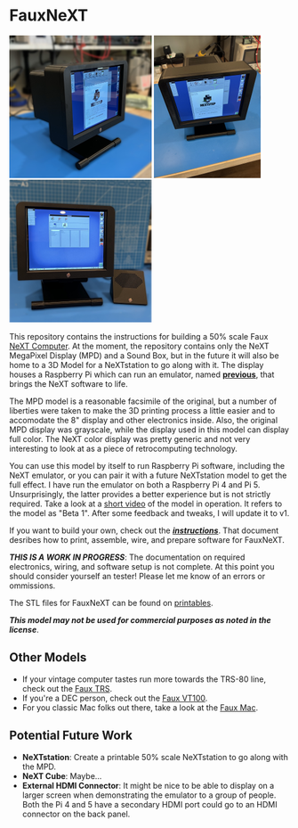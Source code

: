 # FauxNeXT

[<img src="images/Actual/BoxShot.jpeg" height="256">](images/Actual/BoxShot.jpeg)
[<img src="images/Actual/FrontTop.jpeg" height="256">](images/Actual/FrontTop.jpeg)
[<img src="images/SoundBox/BoxShot.jpeg" height="256">](images/SoundBox/BoxShot.jpeg)

This repository contains the instructions for building a 50% scale Faux [NeXT Computer](https://en.wikipedia.org/wiki/NeXT_MegaPixel_Display). At the moment, the repository contains only the NeXT MegaPixel Display (MPD) and a Sound Box, but in the future it will also be home to a 3D Model for a NeXTstation to go along with it. The display houses a Raspberry Pi which can run an emulator, named [**previous**](https://sourceforge.net/projects/previous/), that brings the NeXT software to life.

The MPD model is a reasonable facsimile of the original, but a number of liberties were taken to make the 3D printing process a little easier and to accomodate the 8" display and other electronics inside. Also, the original MPD display was grayscale, while the display used in this model can display full color. The NeXT color display was pretty generic and not very interesting to look at as a piece of retrocomputing technology.

You can use this model by itself to run Raspberry Pi software, including the NeXT emulator, or you can pair it with a future NeXTstation model to get the full effect. I have run the emulator on both a Raspberry Pi 4 and Pi 5. Unsurprisingly, the latter provides a better experience but is not strictly required. Take a look at a [short video](https://www.youtube.com/watch?v=qJ8GY28TO-4) of the model in operation. It refers to the model as "Beta 1". After some feedback and tweaks, I will update it to v1.

If you want to build your own, check out the [***instructions***](Instructions.md). That document desribes how to print, assemble, wire, and prepare software for FauxNeXT.

***THIS IS A WORK IN PROGRESS***: The documentation on required electronics, wiring, and software setup is not complete. At this point you should consider yourself an tester! Please let me know of an errors or ommissions.

The STL files for FauxNeXT can be found on [printables](https://www.printables.com/model/981960).

***This model may not be used for commercial purposes as noted in the license***.

## Other Models

* If your vintage computer tastes run more towards the TRS-80 line, check out the [Faux TRS](https://github.com/jpasqua/FauxTRS).
* If you're a DEC person, check out the [Faux VT100](https://github.com/jpasqua/FauxVT).
* For you classic Mac folks out there, take a look at the [Faux Mac](https://github.com/jpasqua/FauxMac).

## Potential Future Work

* **NeXTstation**: Create a printable 50% scale NeXTstation to go along with the MPD.
* **NeXT Cube**: Maybe...
* **External HDMI Connector**: It might be nice to be able to display on a larger screen when demonstrating the emulator to a group of people. Both the Pi 4 and 5 have a secondary HDMI port could go to an HDMI connector on the back panel.
